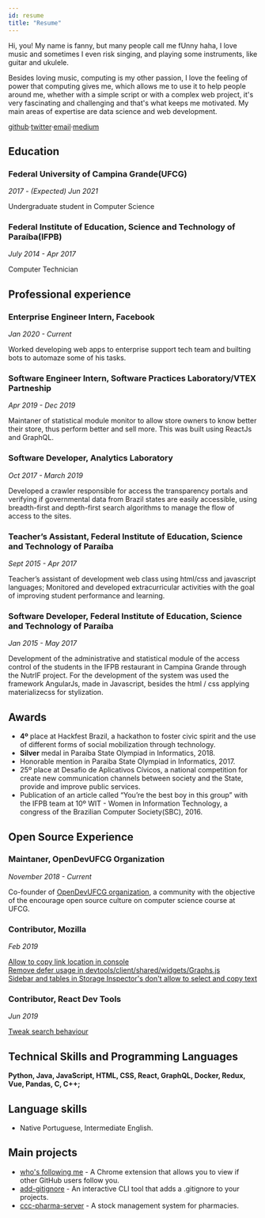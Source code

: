 ```yaml
---
id: resume
title: "Resume"
---
```


Hi, you! My name is fanny, but many people call me fUnny haha, I love music and sometimes I even risk singing, and playing some instruments, like guitar and ukulele.

Besides loving music, computing is my other passion, I love the feeling of power that computing gives me, which allows me to use it to help people around me, whether with a simple script or with a complex web project, it's very fascinating and challenging and that's what keeps me motivated. My main areas of expertise are data science and web development.

[github](https://github.com/fannyvieira)&middot;[twitter](https://twitter.com/fannyvieiira)&middot;[email](mailto:fanny.vieira@ccc.ufcg.edu.br)&middot;[medium](https://dev.to/fannyvieira)


## Education

### Federal University of Campina Grande(UFCG)
*2017 - (Expected) Jun 2021*

Undergraduate student in Computer Science


### Federal Institute of Education, Science and Technology of Paraíba(IFPB)
*July 2014 - Apr 2017*

Computer Technician


## Professional experience

### Enterprise Engineer Intern, Facebook
*Jan 2020 - Current*

Worked developing web apps to enterprise support tech team and builting bots to automaze some of his tasks.


### Software Engineer Intern, Software Practices Laboratory/VTEX Partneship
*Apr 2019 - Dec 2019*

Maintaner of statistical module monitor to allow store owners to know better their store, thus perform better and sell more. This was built using ReactJs and GraphQL.

### Software Developer, Analytics Laboratory  
*Oct 2017 - March 2019*

Developed a crawler responsible for access the transparency portals and verifying if governmental data from Brazil states are easily accessible, using breadth-first and depth-first search algorithms to manage the flow of access to the sites.


### Teacher’s Assistant, Federal Institute of Education, Science and Technology of Paraíba  
*Sept 2015 - Apr 2017*

Teacher’s assistant of development web class using html/css and javascript languages; 
Monitored and developed extracurricular activities with the goal of improving student performance and learning.


### Software Developer, Federal Institute of Education, Science and Technology of Paraíba                 
*Jan 2015 - May 2017*

Development of the administrative and statistical module of the access control of the students in the IFPB restaurant in Campina Grande through the NutrIF project. For the development of the system was used the framework AngularJs, made in Javascript, besides the html / css applying materializecss for stylization.


## Awards
- **4º** place at Hackfest Brazil, a hackathon to foster civic spirit and the use of different forms of social mobilization through technology.
- **Silver** medal in Paraíba State Olympiad in Informatics, 2018.
- Honorable mention in Paraiba State Olympiad in Informatics, 2017.
- 25º place at Desafio de Aplicativos Cívicos, a national competition for create new communication channels between society and the State, provide and improve public services.
- Publication of an article called “You’re the best boy in this group” with the IFPB team at 10º WIT - Women in Information Technology, a congress of the Brazilian Computer Society(SBC), 2016.

## Open Source Experience

### Maintaner, OpenDevUFCG Organization  
*November 2018 - Current*

Co-founder of [OpenDevUFCG organization](https://github.com/OpenDevUFCG), a community with the objective of the encourage open source culture on computer science course at UFCG.


### Contributor, Mozilla
*Feb 2019*

[Allow to copy link location in console](https://bugzilla.mozilla.org/show_bug.cgi?id=1457111)  
[Remove defer usage in devtools/client/shared/widgets/Graphs.js](https://bugzilla.mozilla.org/show_bug.cgi?id=1533657)  
[Sidebar and tables in Storage Inspector's don't allow to select and copy text](https://bugzilla.mozilla.org/show_bug.cgi?id=1115363)  

### Contributor, React Dev Tools
*Jun 2019*

[Tweak search behaviour](https://github.com/bvaughn/react-devtools-experimental/pull/353)


## Technical Skills and Programming Languages

**Python, Java, JavaScript, HTML, CSS, React, GraphQL, Docker, Redux, Vue, Pandas, C, C++;**



## Language skills
- Native Portuguese, Intermediate English.


## Main projects

* [who's following me](https://github.com/FannyVieira/whosfollowingme.git) - A Chrome extension that allows you to view if other GitHub users follow you.
* [add-gitignore](https://github.com/FannyVieira/add-gitignore.git) - An interactive CLI tool that adds a .gitignore to your projects.
* [ccc-pharma-server](https://github.com/SpinnelSun/CCCPharmaServer.git) - A stock management system for pharmacies.
